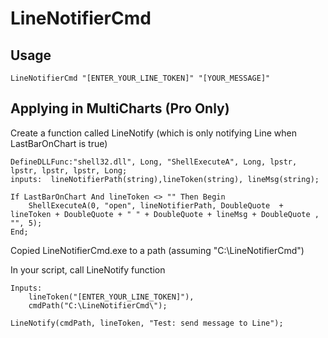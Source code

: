 # LineNotifierCmd

## Usage
``` shell
LineNotifierCmd "[ENTER_YOUR_LINE_TOKEN]" "[YOUR_MESSAGE]"
```

## Applying in MultiCharts (Pro Only)

Create a function called LineNotify (which is only notifying Line when LastBarOnChart is true)
```
DefineDLLFunc:"shell32.dll", Long, "ShellExecuteA", Long, lpstr, lpstr, lpstr, lpstr, Long;
inputs:  lineNotifierPath(string),lineToken(string), lineMsg(string);

If LastBarOnChart And lineToken <> "" Then Begin
	ShellExecuteA(0, "open", lineNotifierPath, DoubleQuote  + lineToken + DoubleQuote + " " + DoubleQuote + lineMsg + DoubleQuote , "", 5);	
End;
```

Copied LineNotifierCmd.exe to a path (assuming "C:\LineNotifierCmd\")

In your script, call LineNotify function
```
Inputs: 
	lineToken("[ENTER_YOUR_LINE_TOKEN]"),
	cmdPath("C:\LineNotifierCmd\");

LineNotify(cmdPath, lineToken, "Test: send message to Line");
```
